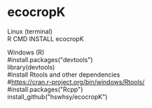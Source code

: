 # ecocropK

Linux (terminal)   
R CMD INSTALL ecocropK   

Windows (R)   
#install.packages("devtools")   
library(devtools)   
#install Rtools and other dependencies   
#https://cran.r-project.org/bin/windows/Rtools/   
#install.packages("Rcpp")   
install_github("hswhsy/ecocropK")
